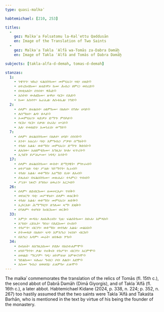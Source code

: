 ```yaml
---
type: quasi-malkəʾ

habtemichael: [210, 253]

titles:
  -
    gez: Malkəʾa Fəlsatomu la-Kəlʾettu Qəddusān
    en: Image of the Translation of Two Saints
  -
    gez: Malkəʾa Takla ʾAlfā wa-Tomās za-Dabra Dǝmāḫ
    en: Image of Takla ʾAlfā and Tomās of Dabra Dǝmāḫ

subjects: [takla-alfa-d-demah, tomas-d-demah]

stanzas:
  1:
    - ንዌጥን፡ ዝክረ፡ ፍልሰትክሙ፡ መምህራነ፡ ዛቲ፡ ዐጸድ፨
    - ዘተረከብክሙ፡ ጽዕድዋነ፡ ከመ፡ ሕብረ፡ ፀምር፡ ወበረድ፨
    - በዛቲዕለት፡ ሰንበተ፡ ዋሕድ፨
    - አስትዩ፡ ውሉደክሙ፡ ጽዋዐ፡ ባርኮ፡ በእድ፨
    - ከመ፡ አስተዮ፡ ኡራኤል፡ ለሱቱኤል፡ ነግድ፨
  2:
    - ሰላም፡ ለፍልሰተ፡ ዐፅምክሙ፡ በዕለተ፡ በዓሉ፡ ዐባይ፨
    - ለሰማዕተ፡ ልዳ፡ ፀሓይ፨
    - ኦመምህራን፡ ጻድቃነ፡ ድማኅ፡ ምስካይ፨
    - ባርኩ፡ ባርኮ፡ በቃለ፡ ቡራኬ፡ ሠናይ፨
    - እለ፡ ተወለድነ፡ እመንፈስ፡ ወማይ፨
  7:
    - ሰላም፡ ለፍልሰትክሙ፡ በዕለተ፡ ዐባይ፡ ሰንበት፨
    - እንተ፡ አዕረፈ፡ ባቲ፡ እምግብረ፡ ሥቃዩ፡ ሰማዕት፨
    - ተክለ፡ አልፋ፡ ወቶማስ፡ መምህራነ፡ ድማኅ፡ ቅድስት፨
    - ለአበው፡ አዕፅምቲክሙ፡ እግዚአ፡ ኵሉ፡ ፍጥረት፨
    - ኢኀደገ፡ ይሥሐጦሙ፡ ነዳዲ፡ እሳት፨
  17:
    - ሰላም፡ ለፍልሰትክሙ፡ ውስተ፡ ድማኃዊት፡ ምኵራብ፨
    - ዘተሥዕለ፡ ባቲ፡ ሥዕለ፡ ሃይማኖት፡ ኪሩብ፨
    - ተክለ፡ አልፋ፡ ወቶማስ፡ አዕማደ፡ ቤቱ፡ ለአብ፨
    - ይጸሐፍ፡ በፍልሰትክሙ፡ መጽሐፈ፡ ተኣምር፡ ጥበብ፨
    - ሥረተ፡ ነጽሮ፡ ይግበሩ፡ ዕዉራን፡ አርጋብ፨
  26:
    - ሰላም፡ ለደብርክሙ፡ ዘመሠርአታ፡ ጥዩቅ፨
    - ወየዐርግ፡ ባቲ፡ መሥዋዕተ፡ ሰላም፡ ወዕርቅ፨
    - ተክለ፡ አልፋ፡ ወቶማስ፡ መምህራነ፡ ጽድቅ፨
    - ኢይርአዩ፡ ሕማማቲሃ፡ ለዓለመ፡ ጻማ፡ ደቂቅ፨
    - በዓለም፡ ተዘግበ፡ ክብርክሙ፡ ወርቅ፨
  33:
    - አምኃ፡ ውዳሴ፡ ለዘአቅረብነ፡ ጊዜ፡ ፍልሰትክሙ፡ ስቡሐ፡ አምላክ፨
    - አሣዕነ፡ ረድኤት፡ ግበሩ፡ በእዴክሙ፡ ቡሩክ፨
    - ተከሥተ፡ ብርሃን፡ ወቶማስ፡ ወተክለ፡ አልፋ፡ መልአክ፨
    - ይትመላህ፡ በዕለተ፡ ፍዳ፡ እምእግረ፡ ነፍስየ፡ ብርክ፨
    - በእግረ፡ አዳም፡ መሬት፡ ዘበቈለ፡ ሦክ፨
  34:
    - ስብሐት፡ ለእግዚእክሙ፡ ይደሉ፡ በአስተሐምሞ፨
    - ዘሃይማኖተ፡ ቃል፡ ተዐቅብ፡ ተከሥተ፡ ብርሃን፡ አርምሞ፨
    - ዘወልደ፡ ማርያም፡ ዓዲ፡ ዘትምዕዝ፡ እምቀናንሞ፨
    - ገድልክሙ፡ ፍሉጠ፡ ግብር፡ ሶበ፡ ለልቡ፡ አደሞ፨
    - እስመ፡ ግብረ፡ ዘወሀበኒ፡ ፈጸምኩ፡ ፈጽሞ፨
---
```

The malkəʾ commemorates the translation of the relics of Tomās (fl. 15th c.), the second abbot of Dabrā Dəmāh (Dimā Giyorgis), and of Takla ʾAlfā (fl. 16th c.), a later abbot. Habtemichael Kidane (2024, p. 338, n. 224; p. 352, n. 267) too hastily assumed that the two saints were Takla ʾAlfā and Takaśta Bərhān, who is mentioned in the text by virtue of his being the founder of the monastery.